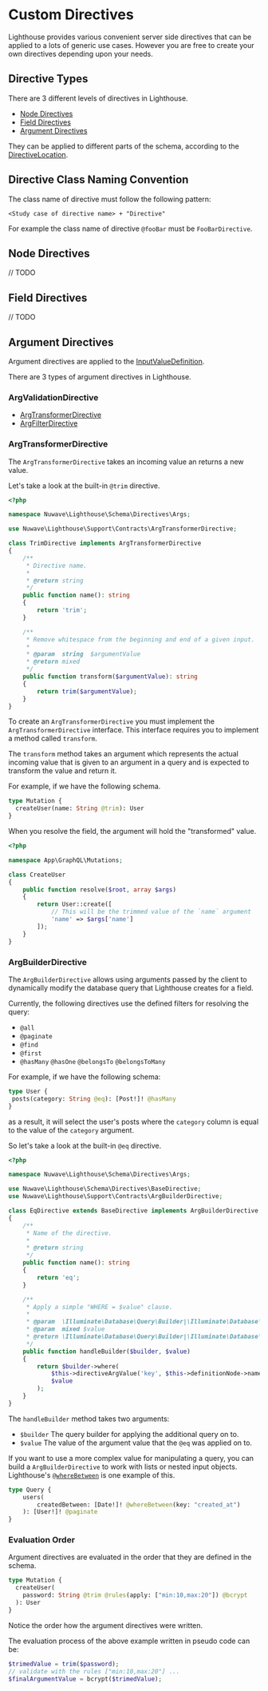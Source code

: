 # Custom Directives

Lighthouse provides various convenient server side directives that can be applied to a lots of generic use cases.
However you are free to create your own directives depending upon your needs. 

## Directive Types

There are 3 different levels of directives in Lighthouse.

* [Node Directives](#node-directives)
* [Field Directives](#field-directives)
* [Argument Directives](#argument-directives)

They can be applied to different parts of the schema, according to the [DirectiveLocation](https://facebook.github.io/graphql/June2018/#DirectiveLocation).

## Directive Class Naming Convention

The class name of directive must follow the following pattern:

```
<Study case of directive name> + "Directive"
```

For example the class name of directive `@fooBar` must be `FooBarDirective`. 

## Node Directives

// TODO

## Field Directives

// TODO

## Argument Directives

Argument directives are applied to the [InputValueDefinition](https://facebook.github.io/graphql/June2018/#InputValueDefinition).

There are 3 types of argument directives in Lighthouse.

### ArgValidationDirective

* [ArgTransformerDirective](#argtransformerdirective)
* [ArgFilterDirective](#argfilterdirective)

### ArgTransformerDirective

The `ArgTransformerDirective` takes an incoming value an returns a new value. 

Let's take a look at the built-in `@trim` directive.

```php
<?php

namespace Nuwave\Lighthouse\Schema\Directives\Args;

use Nuwave\Lighthouse\Support\Contracts\ArgTransformerDirective;

class TrimDirective implements ArgTransformerDirective
{
    /**
     * Directive name.
     *
     * @return string
     */
    public function name(): string
    {
        return 'trim';
    }

    /**
     * Remove whitespace from the beginning and end of a given input.
     *
     * @param  string  $argumentValue
     * @return mixed
     */
    public function transform($argumentValue): string
    {
        return trim($argumentValue);
    }
}
```

To create an `ArgTransformerDirective` you must implement the `ArgTransformerDirective` interface.
This interface requires you to implement a method called `transform`.

The `transform` method takes an argument which represents the actual incoming value that is given
to an argument in a query and is expected to transform the value and return it.

For example, if we have the following schema.

```graphql
type Mutation {
  createUser(name: String @trim): User
}
```

When you resolve the field, the argument will hold the "transformed" value.

```php
<?php

namespace App\GraphQL\Mutations;

class CreateUser
{
    public function resolve($root, array $args)
    {
        return User::create([
            // This will be the trimmed value of the `name` argument
            'name' => $args['name']
        ]);
    }
}
```

### ArgBuilderDirective

The `ArgBuilderDirective` allows using arguments passed by the client to dynamically
modify the database query that Lighthouse creates for a field.

Currently, the following directives use the defined filters for resolving the query:

* `@all`
* `@paginate`
* `@find`
* `@first`
* `@hasMany` `@hasOne` `@belongsTo` `@belongsToMany`

For example, if we have the following schema:

```graphql
type User {
 posts(category: String @eq): [Post!]! @hasMany
}
```

as a result, it will select the user's posts where the `category` column
is equal to the value of the `category` argument.

So let's take a look at the built-in `@eq` directive.

```php
<?php

namespace Nuwave\Lighthouse\Schema\Directives\Args;

use Nuwave\Lighthouse\Schema\Directives\BaseDirective;
use Nuwave\Lighthouse\Support\Contracts\ArgBuilderDirective;

class EqDirective extends BaseDirective implements ArgBuilderDirective
{
    /**
     * Name of the directive.
     *
     * @return string
     */
    public function name(): string
    {
        return 'eq';
    }

    /**
     * Apply a simple "WHERE = $value" clause.
     *
     * @param  \Illuminate\Database\Query\Builder|\Illuminate\Database\Eloquent\Builder $builder
     * @param  mixed $value
     * @return \Illuminate\Database\Query\Builder|\Illuminate\Database\Eloquent\Builder
     */
    public function handleBuilder($builder, $value)
    {
        return $builder->where(
            $this->directiveArgValue('key', $this->definitionNode->name->value),
            $value
        );
    }
}
```

The `handleBuilder` method takes two arguments:

* `$builder`
The query builder for applying the additional query on to.
* `$value`
The value of the argument value that the `@eq` was applied on to.

If you want to use a more complex value for manipulating a query,
you can build a `ArgBuilderDirective` to work with lists or nested input objects.
Lighthouse's [`@whereBetween`](../api-reference/directives.md#wherebetween) is one example of this.

```graphql        
type Query {
    users(
        createdBetween: [Date!]! @whereBetween(key: "created_at")
    ): [User!]! @paginate
}
```

### Evaluation Order

Argument directives are evaluated in the order that they are defined in the schema.

```graphql
type Mutation {
  createUser(
    password: String @trim @rules(apply: ["min:10,max:20"]) @bcrypt
  ): User
}
```

Notice the order how the argument directives were written.

The evaluation process of the above example written in pseudo code can be:
 
```php
$trimedValue = trim($password);
// validate with the rules ["min:10,max:20"] ...
$finalArgumentValue = bcrypt($trimedValue);
```
